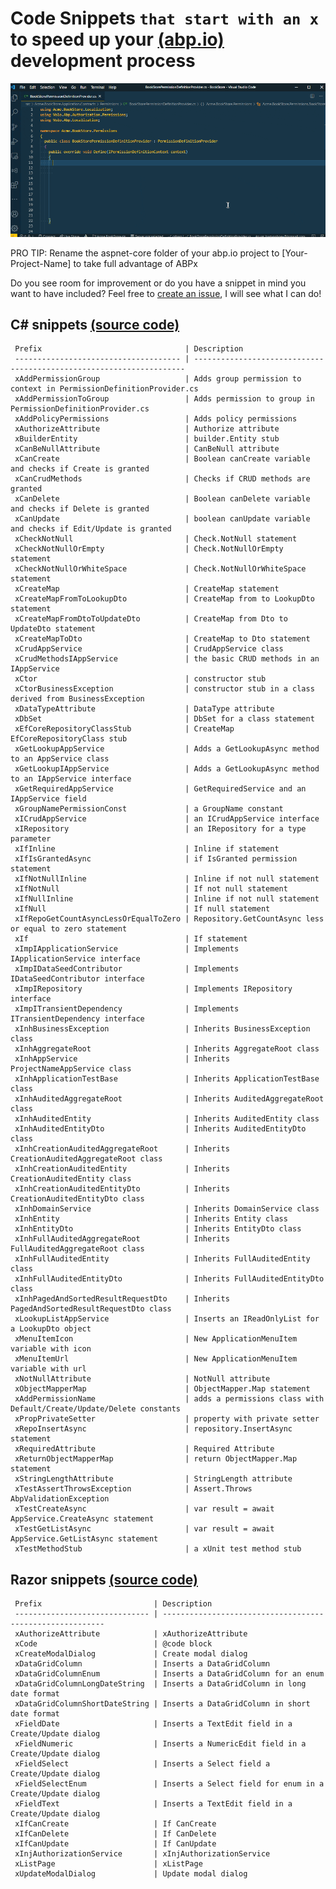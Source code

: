 # Code Snippets `that start with an x` to speed up your [(abp.io)](https://abp.io/) development process

![ABPx in Action!](images/abpx_in_action.gif "ABPx - Code snippets that start with an 'x' - in Action!")


PRO TIP: Rename the aspnet-core folder of your abp.io project to [Your-Project-Name] to take full advantage of ABPx


Do you see room for improvement or do you have a snippet in mind you want to have included? Feel free to [create an issue](https://github.com/bartvanhoey/ABPx/issues/new), I will see what I can do!

## C# snippets [(source code)](https://github.com/bartvanhoey/ABPx/blob/master/snippets/csharp.json)

     Prefix                                | Description                                                         
     ------------------------------------- | -------------------------------------------------------------------- 
     xAddPermissionGroup                   | Adds group permission to context in PermissionDefinitionProvider.cs 
     xAddPermissionToGroup                 | Adds permission to group in PermissionDefinitionProvider.cs         
     xAddPolicyPermissions                 | Adds policy permissions                                             
     xAuthorizeAttribute                   | Authorize attribute                                                 
     xBuilderEntity                        | builder.Entity stub                                                 
     xCanBeNullAttribute                   | CanBeNull attribute                                                 
     xCanCreate                            | Boolean canCreate variable and checks if Create is granted          
     xCanCrudMethods                       | Checks if CRUD methods are granted                                  
     xCanDelete                            | Boolean canDelete variable and checks if Delete is granted          
     xCanUpdate                            | boolean canUpdate variable and checks if Edit/Update is granted     
     xCheckNotNull                         | Check.NotNull statement                                             
     xCheckNotNullOrEmpty                  | Check.NotNullOrEmpty statement                                      
     xCheckNotNullOrWhiteSpace             | Check.NotNullOrWhiteSpace statement                                 
     xCreateMap                            | CreateMap statement                                                 
     xCreateMapFromToLookupDto             | CreateMap from to LookupDto statement                               
     xCreateMapFromDtoToUpdateDto          | CreateMap from Dto to UpdateDto statement                           
     xCreateMapToDto                       | CreateMap to Dto statement                                          
     xCrudAppService                       | CrudAppService class                                                
     xCrudMethodsIAppService               | the basic CRUD methods in an IAppService                            
     xCtor                                 | constructor stub                                                    
     xCtorBusinessException                | constructor stub in a class derived from BusinessException          
     xDataTypeAttribute                    | DataType attribute                                                  
     xDbSet                                | DbSet for a class statement                                         
     xEfCoreRepositoryClassStub            | CreateMap EfCoreRepositoryClass stub                                
     xGetLookupAppService                  | Adds a GetLookupAsync method to an AppService class                 
     xGetLookupIAppService                 | Adds a GetLookupAsync method to an IAppService interface            
     xGetRequiredAppService                | GetRequiredService and an IAppService field                         
     xGroupNamePermissionConst             | a GroupName constant                                                
     xICrudAppService                      | an ICrudAppService interface                                        
     xIRepository                          | an IRepository for a type parameter                                 
     xIfInline                             | Inline if statement                                                 
     xIfIsGrantedAsync                     | if IsGranted permission statement                                   
     xIfNotNullInline                      | Inline if not null statement                                        
     xIfNotNull                            | If not null statement                                               
     xIfNullInline                         | Inline if not null statement                                        
     xIfNull                               | If null statement                                                   
     xIfRepoGetCountAsyncLessOrEqualToZero | Repository.GetCountAsync less or equal to zero statement            
     xIf                                   | If statement                                                        
     xImpIApplicationService               | Implements IApplicationService interface                            
     xImpIDataSeedContributor              | Implements IDataSeedContributor interface                           
     xImpIRepository                       | Implements IRepository interface                                    
     xImpITransientDependency              | Implements ITransientDependency interface                           
     xInhBusinessException                 | Inherits BusinessException class                                    
     xInhAggregateRoot                     | Inherits AggregateRoot class                                        
     xInhAppService                        | Inherits ProjectNameAppService class                                
     xInhApplicationTestBase               | Inherits ApplicationTestBase class                                  
     xInhAuditedAggregateRoot              | Inherits AuditedAggregateRoot class                                 
     xInhAuditedEntity                     | Inherits AuditedEntity class                                        
     xInhAuditedEntityDto                  | Inherits AuditedEntityDto class                                     
     xInhCreationAuditedAggregateRoot      | Inherits CreationAuditedAggregateRoot class                         
     xInhCreationAuditedEntity             | Inherits CreationAuditedEntity class                                
     xInhCreationAuditedEntityDto          | Inherits CreationAuditedEntityDto class                             
     xInhDomainService                     | Inherits DomainService class                                        
     xInhEntity                            | Inherits Entity class                                               
     xInhEntityDto                         | Inherits EntityDto class                                            
     xInhFullAuditedAggregateRoot          | Inherits FullAuditedAggregateRoot class                             
     xInhFullAuditedEntity                 | Inherits FullAuditedEntity class                                    
     xInhFullAuditedEntityDto              | Inherits FullAuditedEntityDto class                                 
     xInhPagedAndSortedResultRequestDto    | Inherits PagedAndSortedResultRequestDto class                       
     xLookupListAppService                 | Inserts an IReadOnlyList for a LookupDto object                     
     xMenuItemIcon                         | New ApplicationMenuItem variable with icon                          
     xMenuItemUrl                          | New ApplicationMenuItem variable with url                           
     xNotNullAttribute                     | NotNull attribute                                                   
     xObjectMapperMap                      | ObjectMapper.Map statement                                          
     xAddPermissionName                    | adds a permissions class with Default/Create/Update/Delete constants
     xPropPrivateSetter                    | property with private setter                                        
     xRepoInsertAsync                      | repository.InsertAsync statement                                    
     xRequiredAttribute                    | Required Attribute                                                  
     xReturnObjectMapperMap                | return ObjectMapper.Map statement                                   
     xStringLengthAttribute                | StringLength attribute                                              
     xTestAssertThrowsException            | Assert.Throws AbpValidationException                                
     xTestCreateAsync                      | var result = await AppService.CreateAsync statement                 
     xTestGetListAsync                     | var result = await AppService.GetListAsync statement                
     xTestMethodStub                       | a xUnit test method stub                                            

## Razor snippets [(source code)](https://github.com/bartvanhoey/ABPx/blob/master/snippets/razor.json)

     Prefix                         | Description                                              
     ------------------------------ | --------------------------------------------------------- 
     xAuthorizeAttribute            | xAuthorizeAttribute                                      
     xCode                          | @code block                                              
     xCreateModalDialog             | Create modal dialog                                      
     xDataGridColumn                | Inserts a DataGridColumn                                 
     xDataGridColumnEnum            | Inserts a DataGridColumn for an enum                     
     xDataGridColumnLongDateString  | Inserts a DataGridColumn in long date format             
     xDataGridColumnShortDateString | Inserts a DataGridColumn in short date format            
     xFieldDate                     | Inserts a TextEdit field in a Create/Update dialog       
     xFieldNumeric                  | Inserts a NumericEdit field in a Create/Update dialog    
     xFieldSelect                   | Inserts a Select field a Create/Update dialog            
     xFieldSelectEnum               | Inserts a Select field for enum in a Create/Update dialog
     xFieldText                     | Inserts a TextEdit field in a Create/Update dialog       
     xIfCanCreate                   | If CanCreate                                             
     xIfCanDelete                   | If CanDelete                                             
     xIfCanUpdate                   | If CanUpdate                                             
     xInjAuthorizationService       | xInjAuthorizationService                                 
     xListPage                      | xListPage                                                
     xUpdateModalDialog             | Update modal dialog                                      


